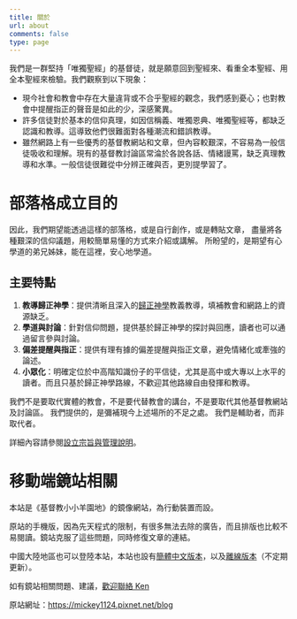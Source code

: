 ```yaml
---
title: 關於
url: about
comments: false
type: page
---
```


我們是一群堅持「唯獨聖經」的基督徒，就是願意回到聖經來、看重全本聖經、用全本聖經來檢驗。我們觀察到以下現象：

* 現今社會和教會中存在大量違背或不合乎聖經的觀念，我們感到憂心；也對教會中提醒指正的聲音是如此的少，深感驚異。
* 許多信徒對於基本的信仰真理，如因信稱義、唯獨恩典、唯獨聖經等，都缺乏認識和教導。這導致他們很難面對各種潮流和錯誤教導。
* 雖然網路上有一些優秀的基督教網站和文章，但內容較艱深，不容易為一般信徒吸收和理解。現有的基督教討論區常淪於各說各話、情緒謾罵，缺乏真理教導和水準。一般信徒很難從中分辨正確與否，更別提學習了。

# 部落格成立目的
因此，我們期望能透過這樣的部落格，或是自行創作，或是轉貼文章，
盡量將各種艱深的信仰議題，用較簡單易懂的方式來介紹或講解。
所盼望的，是期望有心學道的弟兄姊妹，能在這裡，安心地學道。

## 主要特點
1. **教導歸正神學**：提供清晰且深入的[歸正神學](/posts/269192384/)教義教導，填補教會和網路上的資源缺乏。
2. **學道與討論**：針對信仰問題，提供基於歸正神學的探討與回應，讀者也可以通過留言參與討論。
3. **偏差提醒與指正**：提供有理有據的偏差提醒與指正文章，避免情緒化或牽強的論述。
4. **小眾化**：明確定位於中高階知識份子的平信徒，尤其是高中或大專以上水平的讀者。而且只基於歸正神學路線，不歡迎其他路線自由發揮和教導。

我們不是要取代實體的教會，不是要代替教會的講台，不是要取代其他基督教網站及討論區。
我們提供的，是彌補現今上述場所的不足之處。
我們是輔助者，而非取代者。

詳細內容請參閱[設立宗旨與管理說明](/categories/#%e8%a8%ad%e7%ab%8b%e5%ae%97%e6%97%a8%e8%88%87%e7%ae%a1%e7%90%86%e8%aa%aa%e6%98%8e/)。

# 移動端鏡站相關

本站是《基督教小小羊園地》的鏡像網站，為行動裝置而設。

原站的手機版，因為先天程式的限制，有很多無法去除的廣告，而且排版也比較不易閱讀。鏡站克服了這些問題，同時修復文章的連結。

中國大陸地區也可以登陸本站，本站也設有[簡體中文版本](/zh-cn)，以及[離線版本](/offline.zip)（不定期更新）。

如有鏡站相關問題、建議，[歡迎聯絡 Ken](mailto:eiekenhung@gmail.com)

原站網址：https://mickey1124.pixnet.net/blog